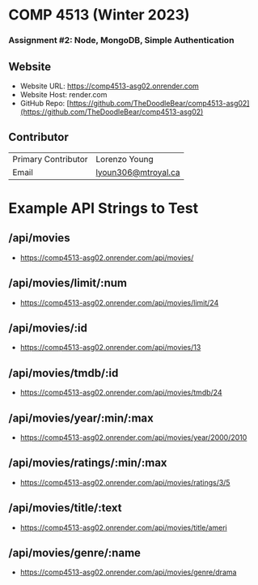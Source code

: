 # COMP 4513 (Winter 2023)
### Assignment #2: Node, MongoDB, Simple Authentication

## Website
- Website URL: https://comp4513-asg02.onrender.com
- Website Host: render.com
- GitHub Repo: [https://github.com/TheDoodleBear/comp4513-asg02](https://github.com/TheDoodleBear/comp4513-asg02)

## Contributor 
| | |
| --- | --- |
| Primary Contributor | Lorenzo Young |
| Email | lyoun306@mtroyal.ca |

# Example API Strings to Test
## /api/movies
- https://comp4513-asg02.onrender.com/api/movies/
## /api/movies/limit/:num
- https://comp4513-asg02.onrender.com/api/movies/limit/24
## /api/movies/:id
- https://comp4513-asg02.onrender.com/api/movies/13
## /api/movies/tmdb/:id
- https://comp4513-asg02.onrender.com/api/movies/tmdb/24
## /api/movies/year/:min/:max
- https://comp4513-asg02.onrender.com/api/movies/year/2000/2010
## /api/movies/ratings/:min/:max
- https://comp4513-asg02.onrender.com/api/movies/ratings/3/5
## /api/movies/title/:text
- https://comp4513-asg02.onrender.com/api/movies/title/ameri
## /api/movies/genre/:name
- https://comp4513-asg02.onrender.com/api/movies/genre/drama

  
